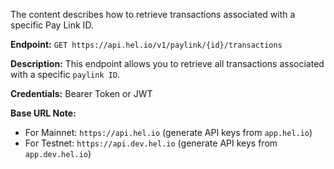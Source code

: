 The content describes how to retrieve transactions associated with a specific Pay Link ID.

**Endpoint:**
`GET https://api.hel.io/v1/paylink/{id}/transactions`

**Description:**
This endpoint allows you to retrieve all transactions associated with a specific `paylink ID`.

**Credentials:**
Bearer Token or JWT

**Base URL Note:**

- For Mainnet: `https://api.hel.io` (generate API keys from `app.hel.io`)
- For Testnet: `https://api.dev.hel.io` (generate API keys from `app.dev.hel.io`)
